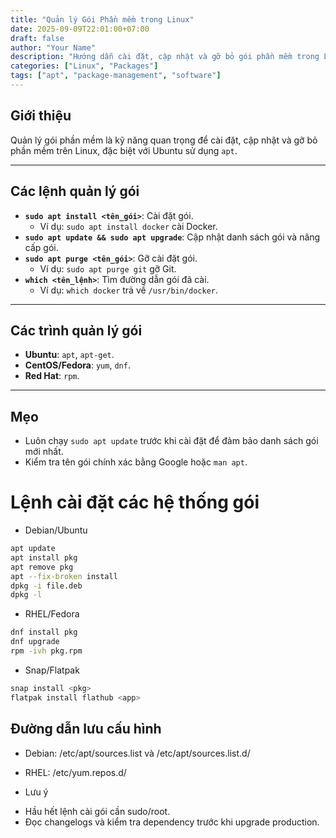 ```yaml
---
title: "Quản lý Gói Phần mềm trong Linux"
date: 2025-09-09T22:01:00+07:00
draft: false
author: "Your Name"
description: "Hướng dẫn cài đặt, cập nhật và gỡ bỏ gói phần mềm trong Linux (Ubuntu)."
categories: ["Linux", "Packages"]
tags: ["apt", "package-management", "software"]
---
```


## Giới thiệu
Quản lý gói phần mềm là kỹ năng quan trọng để cài đặt, cập nhật và gỡ bỏ phần mềm trên Linux, đặc biệt với Ubuntu sử dụng `apt`.

---

## Các lệnh quản lý gói
- **`sudo apt install <tên_gói>`**: Cài đặt gói.
  - Ví dụ: `sudo apt install docker` cài Docker.
- **`sudo apt update && sudo apt upgrade`**: Cập nhật danh sách gói và nâng cấp gói.
- **`sudo apt purge <tên_gói>`**: Gỡ cài đặt gói.
  - Ví dụ: `sudo apt purge git` gỡ Git.
- **`which <tên_lệnh>`**: Tìm đường dẫn gói đã cài.
  - Ví dụ: `which docker` trả về `/usr/bin/docker`.

---

## Các trình quản lý gói
- **Ubuntu**: `apt`, `apt-get`.
- **CentOS/Fedora**: `yum`, `dnf`.
- **Red Hat**: `rpm`.

---

## Mẹo
- Luôn chạy `sudo apt update` trước khi cài đặt để đảm bảo danh sách gói mới nhất.
- Kiểm tra tên gói chính xác bằng Google hoặc `man apt`.

# Lệnh cài đặt các hệ thống gói 

- Debian/Ubuntu

```bash
apt update
apt install pkg
apt remove pkg
apt --fix-broken install
dpkg -i file.deb
dpkg -l
```

- RHEL/Fedora
```bash
dnf install pkg
dnf upgrade
rpm -ivh pkg.rpm
```

- Snap/Flatpak
```bash
snap install <pkg>
flatpak install flathub <app>
```
## Đường dẫn lưu cấu hình
- Debian: /etc/apt/sources.list và /etc/apt/sources.list.d/
- RHEL: /etc/yum.repos.d/

- Lưu ý
+ Hầu hết lệnh cài gói cần sudo/root.
+ Đọc changelogs và kiểm tra dependency trước khi upgrade production.
